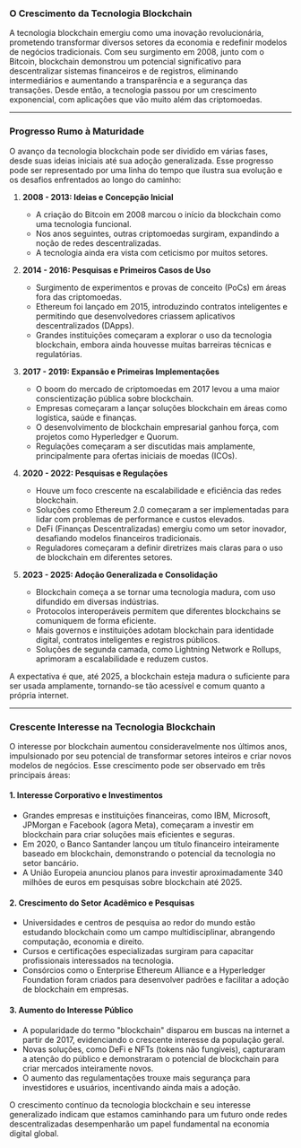 ### **O Crescimento da Tecnologia Blockchain**

A tecnologia blockchain emergiu como uma inovação revolucionária, prometendo transformar diversos setores da economia e redefinir modelos de negócios tradicionais. Com seu surgimento em 2008, junto com o Bitcoin, blockchain demonstrou um potencial significativo para descentralizar sistemas financeiros e de registros, eliminando intermediários e aumentando a transparência e a segurança das transações. Desde então, a tecnologia passou por um crescimento exponencial, com aplicações que vão muito além das criptomoedas.

---

### **Progresso Rumo à Maturidade**

O avanço da tecnologia blockchain pode ser dividido em várias fases, desde suas ideias iniciais até sua adoção generalizada. Esse progresso pode ser representado por uma linha do tempo que ilustra sua evolução e os desafios enfrentados ao longo do caminho:

1. **2008 - 2013: Ideias e Concepção Inicial**
   - A criação do Bitcoin em 2008 marcou o início da blockchain como uma tecnologia funcional.
   - Nos anos seguintes, outras criptomoedas surgiram, expandindo a noção de redes descentralizadas.
   - A tecnologia ainda era vista com ceticismo por muitos setores.

2. **2014 - 2016: Pesquisas e Primeiros Casos de Uso**
   - Surgimento de experimentos e provas de conceito (PoCs) em áreas fora das criptomoedas.
   - Ethereum foi lançado em 2015, introduzindo contratos inteligentes e permitindo que desenvolvedores criassem aplicativos descentralizados (DApps).
   - Grandes instituições começaram a explorar o uso da tecnologia blockchain, embora ainda houvesse muitas barreiras técnicas e regulatórias.

3. **2017 - 2019: Expansão e Primeiras Implementações**
   - O boom do mercado de criptomoedas em 2017 levou a uma maior conscientização pública sobre blockchain.
   - Empresas começaram a lançar soluções blockchain em áreas como logística, saúde e finanças.
   - O desenvolvimento de blockchain empresarial ganhou força, com projetos como Hyperledger e Quorum.
   - Regulações começaram a ser discutidas mais amplamente, principalmente para ofertas iniciais de moedas (ICOs).

4. **2020 - 2022: Pesquisas e Regulações**
   - Houve um foco crescente na escalabilidade e eficiência das redes blockchain.
   - Soluções como Ethereum 2.0 começaram a ser implementadas para lidar com problemas de performance e custos elevados.
   - DeFi (Finanças Descentralizadas) emergiu como um setor inovador, desafiando modelos financeiros tradicionais.
   - Reguladores começaram a definir diretrizes mais claras para o uso de blockchain em diferentes setores.

5. **2023 - 2025: Adoção Generalizada e Consolidação**
   - Blockchain começa a se tornar uma tecnologia madura, com uso difundido em diversas indústrias.
   - Protocolos interoperáveis permitem que diferentes blockchains se comuniquem de forma eficiente.
   - Mais governos e instituições adotam blockchain para identidade digital, contratos inteligentes e registros públicos.
   - Soluções de segunda camada, como Lightning Network e Rollups, aprimoram a escalabilidade e reduzem custos.

A expectativa é que, até 2025, a blockchain esteja madura o suficiente para ser usada amplamente, tornando-se tão acessível e comum quanto a própria internet.

---

### **Crescente Interesse na Tecnologia Blockchain**

O interesse por blockchain aumentou consideravelmente nos últimos anos, impulsionado por seu potencial de transformar setores inteiros e criar novos modelos de negócios. Esse crescimento pode ser observado em três principais áreas:

#### **1. Interesse Corporativo e Investimentos**
   - Grandes empresas e instituições financeiras, como IBM, Microsoft, JPMorgan e Facebook (agora Meta), começaram a investir em blockchain para criar soluções mais eficientes e seguras.
   - Em 2020, o Banco Santander lançou um título financeiro inteiramente baseado em blockchain, demonstrando o potencial da tecnologia no setor bancário.
   - A União Europeia anunciou planos para investir aproximadamente 340 milhões de euros em pesquisas sobre blockchain até 2025.

#### **2. Crescimento do Setor Acadêmico e Pesquisas**
   - Universidades e centros de pesquisa ao redor do mundo estão estudando blockchain como um campo multidisciplinar, abrangendo computação, economia e direito.
   - Cursos e certificações especializadas surgiram para capacitar profissionais interessados na tecnologia.
   - Consórcios como o Enterprise Ethereum Alliance e a Hyperledger Foundation foram criados para desenvolver padrões e facilitar a adoção de blockchain em empresas.

#### **3. Aumento do Interesse Público**
   - A popularidade do termo "blockchain" disparou em buscas na internet a partir de 2017, evidenciando o crescente interesse da população geral.
   - Novas soluções, como DeFi e NFTs (tokens não fungíveis), capturaram a atenção do público e demonstraram o potencial de blockchain para criar mercados inteiramente novos.
   - O aumento das regulamentações trouxe mais segurança para investidores e usuários, incentivando ainda mais a adoção.

O crescimento contínuo da tecnologia blockchain e seu interesse generalizado indicam que estamos caminhando para um futuro onde redes descentralizadas desempenharão um papel fundamental na economia digital global.